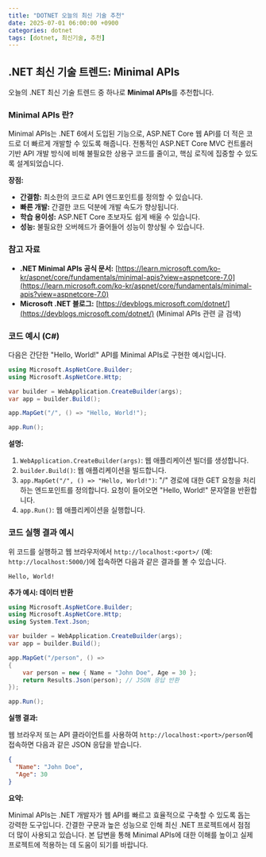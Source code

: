 ```yaml
---
title: "DOTNET 오늘의 최신 기술 추천"
date: 2025-07-01 06:00:00 +0900
categories: dotnet
tags: [dotnet, 최신기술, 추천]
---
```


## .NET 최신 기술 트렌드: Minimal APIs

오늘의 .NET 최신 기술 트렌드 중 하나로 **Minimal APIs**를 추천합니다.

### Minimal APIs 란?

Minimal APIs는 .NET 6에서 도입된 기능으로, ASP.NET Core 웹 API를 더 적은 코드로 더 빠르게 개발할 수 있도록 해줍니다. 전통적인 ASP.NET Core MVC 컨트롤러 기반 API 개발 방식에 비해 불필요한 상용구 코드를 줄이고, 핵심 로직에 집중할 수 있도록 설계되었습니다.

**장점:**

*   **간결함:** 최소한의 코드로 API 엔드포인트를 정의할 수 있습니다.
*   **빠른 개발:** 간결한 코드 덕분에 개발 속도가 향상됩니다.
*   **학습 용이성:** ASP.NET Core 초보자도 쉽게 배울 수 있습니다.
*   **성능:** 불필요한 오버헤드가 줄어들어 성능이 향상될 수 있습니다.

### 참고 자료

*   **.NET Minimal APIs 공식 문서:** [https://learn.microsoft.com/ko-kr/aspnet/core/fundamentals/minimal-apis?view=aspnetcore-7.0](https://learn.microsoft.com/ko-kr/aspnet/core/fundamentals/minimal-apis?view=aspnetcore-7.0)
*   **Microsoft .NET 블로그:** [https://devblogs.microsoft.com/dotnet/](https://devblogs.microsoft.com/dotnet/) (Minimal APIs 관련 글 검색)

### 코드 예시 (C#)

다음은 간단한 "Hello, World!" API를 Minimal APIs로 구현한 예시입니다.

```csharp
using Microsoft.AspNetCore.Builder;
using Microsoft.AspNetCore.Http;

var builder = WebApplication.CreateBuilder(args);
var app = builder.Build();

app.MapGet("/", () => "Hello, World!");

app.Run();
```

**설명:**

1.  `WebApplication.CreateBuilder(args)`: 웹 애플리케이션 빌더를 생성합니다.
2.  `builder.Build()`: 웹 애플리케이션을 빌드합니다.
3.  `app.MapGet("/", () => "Hello, World!")`:  "/" 경로에 대한 GET 요청을 처리하는 엔드포인트를 정의합니다. 요청이 들어오면 "Hello, World!" 문자열을 반환합니다.
4.  `app.Run()`: 웹 애플리케이션을 실행합니다.

### 코드 실행 결과 예시

위 코드를 실행하고 웹 브라우저에서 `http://localhost:<port>/` (예: `http://localhost:5000/`)에 접속하면 다음과 같은 결과를 볼 수 있습니다.

```
Hello, World!
```

**추가 예시: 데이터 반환**

```csharp
using Microsoft.AspNetCore.Builder;
using Microsoft.AspNetCore.Http;
using System.Text.Json;

var builder = WebApplication.CreateBuilder(args);
var app = builder.Build();

app.MapGet("/person", () =>
{
    var person = new { Name = "John Doe", Age = 30 };
    return Results.Json(person); // JSON 응답 반환
});

app.Run();
```

**실행 결과:**

웹 브라우저 또는 API 클라이언트를 사용하여 `http://localhost:<port>/person`에 접속하면 다음과 같은 JSON 응답을 받습니다.

```json
{
  "Name": "John Doe",
  "Age": 30
}
```

**요약:**

Minimal APIs는 .NET 개발자가 웹 API를 빠르고 효율적으로 구축할 수 있도록 돕는 강력한 도구입니다. 간결한 구문과 높은 성능으로 인해 최신 .NET 프로젝트에서 점점 더 많이 사용되고 있습니다.  본 답변을 통해 Minimal APIs에 대한 이해를 높이고 실제 프로젝트에 적용하는 데 도움이 되기를 바랍니다.

